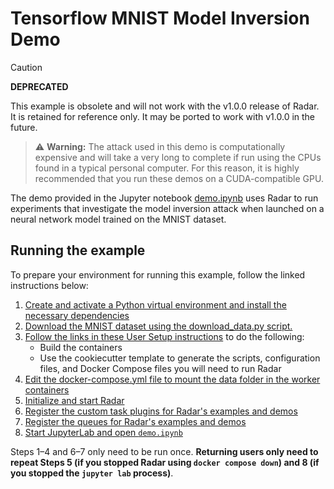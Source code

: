 # Tensorflow MNIST Model Inversion Demo

> [!CAUTION]
> **DEPRECATED**
>
> This example is obsolete and will not work with the v1.0.0 release of Radar. It is
> retained for reference only. It may be ported to work with v1.0.0 in the future.

>⚠️ **Warning:** The attack used in this demo is computationally expensive and will take a very long to complete if run using the CPUs found in a typical personal computer.
> For this reason, it is highly recommended that you run these demos on a CUDA-compatible GPU.

The demo provided in the Jupyter notebook [demo.ipynb](demo.ipynb) uses Radar to run experiments that investigate the model inversion attack when launched on a neural network model trained on the MNIST dataset.

## Running the example

To prepare your environment for running this example, follow the linked instructions below:

1.  [Create and activate a Python virtual environment and install the necessary dependencies](../README.md#creating-a-virtual-environment)
2.  [Download the MNIST dataset using the download_data.py script.](../README.md#downloading-datasets)
3.  [Follow the links in these User Setup instructions](../../README.md#user-setup) to do the following:
    -   Build the containers
    -   Use the cookiecutter template to generate the scripts, configuration files, and Docker Compose files you will need to run Radar
4.  [Edit the docker-compose.yml file to mount the data folder in the worker containers](../README.md#mounting-the-data-folder-in-the-worker-containers)
5.  [Initialize and start Radar](https://pages.nist.gov/radar/getting-started/running-radar.html#initializing-the-deployment)
6.  [Register the custom task plugins for Radar's examples and demos](../README.md#registering-custom-task-plugins)
7.  [Register the queues for Radar's examples and demos](../README.md#registering-queues)
8.  [Start JupyterLab and open `demo.ipynb`](../README.md#starting-jupyter-lab)

Steps 1–4 and 6–7 only need to be run once.
**Returning users only need to repeat Steps 5 (if you stopped Radar using `docker compose down`) and 8 (if you stopped the `jupyter lab` process)**.
